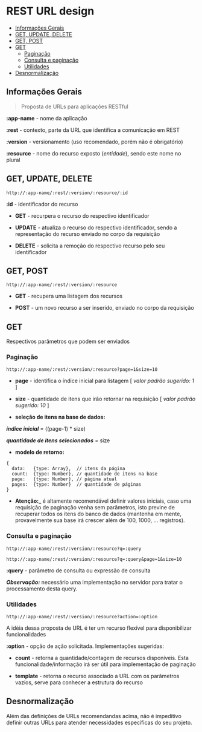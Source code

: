 # REST URL design


<!-- toc -->
* [Informações Gerais](#informações-gerais)
* [GET, UPDATE, DELETE](#get-update-delete)
* [GET, POST](#get-post)
* [GET](#get)
  * [Paginação](#paginação)
  * [Consulta e paginação](#consulta-e-paginação)
  * [Utilidades](#utilidades)
* [Desnormalização](#desnormalização)

<!-- toc stop -->


## Informações Gerais

> Proposta de URLs para aplicações RESTful

**:app-name** - nome da aplicação

**:rest** - contexto, parte da URL que identifica a comunicação em REST

**:version** - versionamento (uso recomendado, porém não é obrigatório)

**:resource** - nome do recurso exposto (*entidade*), sendo este nome no plural


## GET, UPDATE, DELETE

```
http://:app-name/:rest/:version/:resource/:id
```

**:id** - identificador do recurso

* **GET** - recurpera o recurso do respectivo identificador

* **UPDATE** -  atualiza o recurso do respectivo identificador, sendo a representação do recurso enviado no corpo da requisição

* **DELETE** - solicita a remoção do respectivo recurso pelo seu identificador


## GET, POST

```
http://:app-name/:rest/:version/:resource
```

* **GET** - recupera uma listagem dos recursos

* **POST** - um novo recurso a ser inserido, enviado no corpo da requisição

## GET

Respectivos parâmetros que podem ser enviados 

### Paginação

```
http://:app-name/:rest/:version/:resource?page=1&size=10
```

* **page** - identifica o índice inicial para listagem [ *valor padrão sugerido: 1* ]

* **size** - quantidade de itens que irão retornar na requisição [ *valor padrão sugerido: 10* ]

* **seleção de itens na base de dados:**

_**índice inicial**_ = ((page-1) * size)

_**quantidade de itens selecionados**_ = size

* **modelo de retorno:**

```
{
  data:   {type: Array},  // itens da página
  count:  {type: Number}, // quantidade de itens na base
  page:   {type: Number}, // página atual
  pages:  {type: Number}  // quantidade de páginas
}
```

* **Atenção:_** é altamente recomendável definir valores iniciais, caso uma requisição de paginação venha sem parâmetros, isto previne de recuperar todos os itens do banco de dados (mantenha em mente, provavelmente sua base irá crescer além de 100, 1000, ... registros).


### Consulta e paginação

```
http://:app-name/:rest/:version/:resource?q=:query

http://:app-name/:rest/:version/:resource?q=:query&page=1&size=10
```

**:query** - parâmetro de consulta ou expressão de consulta

_**Observação:**_ necessário uma implementação no servidor para tratar o processamento desta query.

### Utilidades

```
http://:app-name/:rest/:version/:resource?action=:option
```

A idéia dessa proposta de URL é ter um recurso flexível para disponibilizar funcionalidades

**:option** - opção de ação solicitada. Implementações sugeridas:

* **count** - retorna a quantidade/contagem de recursos disponíveis. Esta funcionalidade/informação irá ser útil para implementação de paginação

* **template** - retorna o recurso associado a URL com os parâmetros vazios, serve para conhecer a estrutura do recurso


## Desnormalização

Além das definições de URLs recomendandas acima, não é impeditivo definir outras URLs para atender necessidades específicas do seu projeto.

